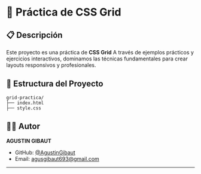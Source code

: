 
# 🎯 Práctica de CSS Grid


## 📋 Descripción

Este proyecto es una práctica  de **CSS Grid**
A través de ejemplos prácticos y ejercicios interactivos, dominamos las técnicas fundamentales para crear layouts responsivos y profesionales.

## 📁 Estructura del Proyecto

```
grid-practica/
├── index.html
├── style.css
```

## 👨‍💻 Autor

**AGUSTIN GIBAUT**
- GitHub: [@AgustinGibaut](https://github.com/AgustinGibaut)
- Email: agusgibaut693@gmail.com

---


